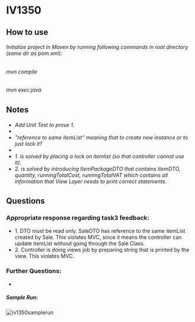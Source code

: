 # IV1350
<h2>How to use</h2>
<h6>Initialize project in Maven by running following commands in root directory (same dir as pom.xml): </h6>
<h6> mvn compile </h6>
<h6> mvn exec:java </h6>
<h2>Notes</h2>
<h6>
  <ul>
    <li> Add Unit Test to prove 1. <li>
    <li>"reference to same itemList" meaning that to create new instance or to just lock it?</li>
    <li></li>
    <li>1. is solved by placing a lock on itemlist (so that controller cannot use it).</li>
    <li>2. is solved by introducing ItemPackageDTO that contains ItemDTO, quantity, runningTotalCost, runningTotalVAT which contains all information that View Layer needs to print correct statements. </li>
  </ul>
</h6>
<h2>Questions</h2>
<h3>Appropriate response regarding task3 feedback:</h3>
<ul>
  <li>1. DTO must be read only. SaleDTO has reference to the same itemList created by Sale. This violates MVC, since it means the controller can update itemList without going through the Sale Class.</li>
  <li>2. Controller is doing views job by preparing string that is printed by the view. This violates MVC.</li>
</ul>

<h3>Further Questions:</h3>

<ul>
  <li></li>
</ul>

<h5>Sample Run:</h5>

![iv1350samplerun](https://github.com/leolangberg/IV1350/assets/152855963/1e1a8c77-fca9-4ad5-b698-d5712a9ee3e6)

